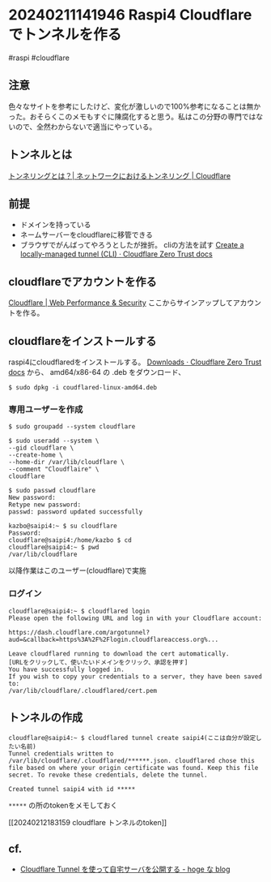 # 20240211141946 Raspi4 Cloudflareでトンネルを作る
#raspi #cloudflare 

## 注意
色々なサイトを参考にしたけど、変化が激しいので100%参考になることは無かった。おそらくこのメモもすぐに陳腐化すると思う。私はこの分野の専門ではないので、全然わからないで適当にやっている。

## トンネルとは
[トンネリングとは？| ネットワークにおけるトンネリング | Cloudflare](https://www.cloudflare.com/ja-jp/learning/network-layer/what-is-tunneling/)

## 前提
- ドメインを持っている
- ネームサーバーをcloudflareに移管できる
- ブラウザでがんばってやろうとしたが挫折。 cliの方法を試す  [Create a locally-managed tunnel (CLI) · Cloudflare Zero Trust docs](https://developers.cloudflare.com/cloudflare-one/connections/connect-networks/get-started/create-local-tunnel/)

## cloudflareでアカウントを作る

[Cloudflare | Web Performance & Security](https://dash.cloudflare.com/sign-up)
ここからサインアップしてアカウントを作る。

## cloudflareをインストールする
raspi4にcloudflaredをインストールする。
[Downloads · Cloudflare Zero Trust docs](https://developers.cloudflare.com/cloudflare-one/connections/connect-networks/downloads/) から、 amd64/x86-64 の .deb をダウンロード、
```
$ sudo dpkg -i coudflared-linux-amd64.deb
```

### 専用ユーザーを作成

```
$ sudo groupadd --system cloudflare

$ sudo useradd --system \
--gid cloudflare \
--create-home \
--home-dir /var/lib/cloudflare \
--comment "Cloudflaire" \
cloudflare

$ sudo passwd cloudflare
New password:
Retype new password:
passwd: password updated successfully

kazbo@saipi4:~ $ su cloudflare
Password:
cloudflare@saipi4:/home/kazbo $ cd
cloudflare@saipi4:~ $ pwd
/var/lib/cloudflare
```
以降作業はこのユーザー(cloudflare)で実施

### ログイン
```
cloudflare@saipi4:~ $ cloudflared login
Please open the following URL and log in with your Cloudflare account:

https://dash.cloudflare.com/argotunnel?aud=&callback=https%3A%2F%2Flogin.cloudflareaccess.org%...

Leave cloudflared running to download the cert automatically.
[URLをクリックして、使いたいドメインをクリック、承認を押す]
You have successfully logged in.
If you wish to copy your credentials to a server, they have been saved to:
/var/lib/cloudflare/.cloudflared/cert.pem
```

## トンネルの作成
```
cloudflare@saipi4:~ $ cloudflared tunnel create saipi4(ここは自分が設定したい名前)
Tunnel credentials written to /var/lib/cloudflare/.cloudflared/******.json. cloudflared chose this file based on where your origin certificate was found. Keep this file secret. To revoke these credentials, delete the tunnel.

Created tunnel saipi4 with id *****
```
`*****` の所のtokenをメモしておく




[[20240212183159 cloudflare トンネルのtoken]]
## cf.
- [Cloudflare Tunnel を使って自宅サーバを公開する - hoge な blog](https://akkyorz.hatenablog.com/entry/2022/12/15/012728)
